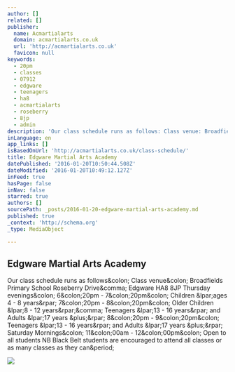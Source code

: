 ```yaml
---
author: []
related: []
publisher:
  name: Acmartialarts
  domain: acmartialarts.co.uk
  url: 'http://acmartialarts.co.uk'
  favicon: null
keywords:
  - 20pm
  - classes
  - 07912
  - edgware
  - teenagers
  - ha8
  - acmartialarts
  - roseberry
  - 8jp
  - admin
description: 'Our class schedule runs as follows: Class venue: Broadfields Primary School Roseberry Drive, Edgware HA8 8JP Thursday evenings: 6:20pm - 7:20pm: Children (ages 4 - 8 years) 7:20pm - 8:20pm: Older Children (8 - 12 years), Teenagers (13 - 16 years) and Adults (17 years +) 8:20pm - 9:20pm: Teenagers (13 - 16 years) and Adults (17 years +) Saturday Mornings: 11:00am - 12:00pm: Open to all students NB Black Belt students are encouraged to attend all classes or as many classes as they can.'
inLanguage: en
app_links: []
isBasedOnUrl: 'http://acmartialarts.co.uk/class-schedule/'
title: Edgware Martial Arts Academy
datePublished: '2016-01-20T10:50:44.508Z'
dateModified: '2016-01-20T10:49:12.127Z'
inFeed: true
hasPage: false
inNav: false
starred: true
authors: []
sourcePath: _posts/2016-01-20-edgware-martial-arts-academy.md
published: true
_context: 'http://schema.org'
_type: MediaObject

---
```

<article style=""><h1>Edgware Martial Arts Academy</h1><p>Our class schedule runs as follows&amp;colon; Class venue&amp;colon; Broadfields Primary School Roseberry Drive&amp;comma; Edgware HA8 8JP Thursday evenings&amp;colon; 6&amp;colon;20pm - 7&amp;colon;20pm&amp;colon; Children &amp;lpar;ages 4 - 8 years&amp;rpar; 7&amp;colon;20pm - 8&amp;colon;20pm&amp;colon; Older Children &amp;lpar;8 - 12 years&amp;rpar;&amp;comma; Teenagers &amp;lpar;13 - 16 years&amp;rpar; and Adults &amp;lpar;17 years &amp;plus;&amp;rpar; 8&amp;colon;20pm - 9&amp;colon;20pm&amp;colon; Teenagers &amp;lpar;13 - 16 years&amp;rpar; and Adults &amp;lpar;17 years &amp;plus;&amp;rpar; Saturday Mornings&amp;colon; 11&amp;colon;00am - 12&amp;colon;00pm&amp;colon; Open to all students NB Black Belt students are encouraged to attend all classes or as many classes as they can&amp;period;</p><img src="http://acmartialarts.co.uk/wp-content/uploads/2013/01/Broadfields-Primary-School-141.jpg" /></article>